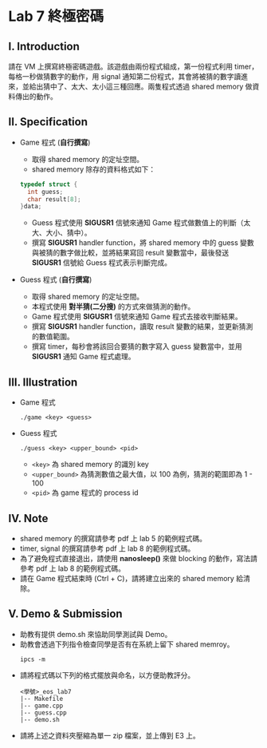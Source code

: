 # Lab 7 終極密碼


## I. Introduction

請在 VM 上撰寫終極密碼遊戲。該遊戲由兩份程式組成，第一份程式利用 timer，每格一秒做猜數字的動作，用 signal 通知第二份程式，其會將被猜的數字讀進來，並給出猜中了、太大、太小這三種回應。兩隻程式透過 shared memory 做資料傳出的動作。


## II. Specification

- Game 程式 (**自行撰寫**) 
  - 取得 shared memory 的定址空間。
  - shared memory 除存的資料格式如下：
  ```c 
  typedef struct {
    int guess;
    char result[8];
  }data;
  ```
  - Guess 程式使用 **SIGUSR1** 信號來通知 Game 程式做數值上的判斷（太大、大小、猜中）。
  - 撰寫 **SIGUSR1** handler function，將 shared memory 中的 guess 變數與被猜的數字做比較，並將結果寫回 result 變數當中，最後發送 **SIGUSR1** 信號給 Guess 程式表示判斷完成。
  
- Guess 程式 (**自行撰寫**)
  - 取得 shared memory 的定址空間。
  - 本程式使用 **對半猜(二分搜)** 的方式來做猜測的動作。
  - Game 程式使用 **SIGUSR1** 信號來通知 Game 程式去接收判斷結果。
  - 撰寫 **SIGUSR1** handler function，讀取 result 變數的結果，並更新猜測的數值範圍。
  - 撰寫 timer，每秒會將該回合要猜的數字寫入 guess 變數當中，並用 **SIGUSR1** 通知 Game 程式處理。


## III. Illustration

- Game 程式
  ```
  ./game <key> <guess>
  ```

- Guess 程式
  ```
  ./guess <key> <upper_bound> <pid>
  ```
  - `<key>` 為 shared memory 的識別 key
  - `<upper_bound>` 為猜測數值之最大值，以 100 為例，猜測的範圍即為 1 - 100
  - `<pid>` 為 game 程式的 process id


## IV. Note

- shared memory 的撰寫請參考 pdf 上 lab 5 的範例程式碼。
- timer, signal 的撰寫請參考 pdf 上 lab 8 的範例程式碼。
- 為了避免程式直接退出，請使用 **nanosleep()** 來做 blocking 的動作，寫法請參考 pdf 上 lab 8 的範例程式碼。
- 請在 Game 程式結束時 (Ctrl + C)，請將建立出來的 shared memory 給清除。


## V. Demo & Submission

- 助教有提供 demo.sh 來協助同學測試與 Demo。
- 助教會透過下列指令檢查同學是否有在系統上留下 shared memroy。
  ```
  ipcs -m
  ```
- 請將程式碼以下列的格式擺放與命名，以方便助教評分。
  ```
  <學號>_eos_lab7
  |-- Makefile
  |-- game.cpp
  |-- guess.cpp
  |-- demo.sh
  ```
- 請將上述之資料夾壓縮為單一 zip 檔案，並上傳到 E3 上。
